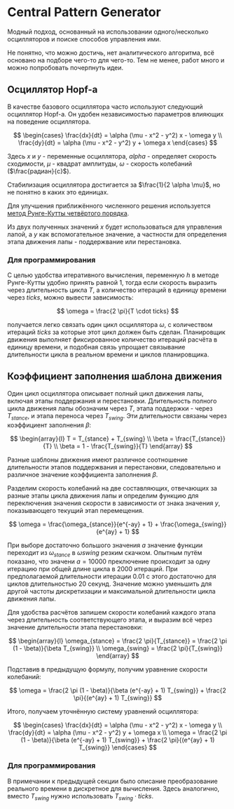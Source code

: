 # Central Pattern Generator

Модный подход, основанный на использовании одного/несколько осцилляторов и
поиске способов управления ими.

Не понятно, что можно достичь, нет аналитического алгоритма, всё основано на
подборе чего-то для чего-то. Тем не менее, работ много и можно попробовать
почерпнуть идеи.

## Осциллятор Hopf-а

В качестве базового осциллятора часто используют следующий осциллятор Hopf-а.
Он удобен независимостью параметров влияющих на поведение осциллятора.

$$
\begin{cases}
\frac{dx}{dt} = \alpha (\mu - x^2 - y^2) x - \omega y
\\
\frac{dy}{dt} = \alpha (\mu - x^2 - y^2) y + \omega x
\end{cases}
$$

Здесь $x$ и $y$ - переменные осциллятора, $alpha$ - определяет скорость сходимости, $\mu$ - квадрат амплитуды, $\omega$ - скорость колебаний ($\frac{радиан}{с}$).

Стабилизация осциллятора достигается за $`\frac{1}{2 \alpha \mu}`$, но не понятно в каких это единицах.

Для улучшения приближённого численного решения используется [метод Рунге-Кутты четвёртого порядка](Fourth_Order_Runge-Kutta_Method.md).

Из двух полученных значений $x$ будет использоваться для управления лапой, а $y$ как вспомогательное значение, а частности для определения этапа движения лапы - поддержвание или перестановка.

### Для программирования

С целью удобства итеративного вычисления, переменную $h$ в методе Рунге-Кутты удобно принять равной $1$, тогда если скорость выразить через длительность цикла $T$, а количество итераций в единицу времени через $ticks$, можно вывести зависимость:

$$
\omega = \frac{2 \pi}{T \cdot ticks}
$$

получается легко связать один цикл осциллятора $\omega$, с количеством итераций $ticks$ за которые этот цикл должен быть сделан.
Планировщик движения выполняет фиксированное количество итераций расчёта в единицу времени, и подобная связь упрощает связывание длительности цикла в реальном времени и циклов планировщика.

## Коэффициент заполнения шаблона движения

Один цикл осциллятора описывает полный цикл движения лапы, включая этапы поддержания и перестановки. Длительность полного цикла движения лапы обозначим через $T$, этапа поддержки - через $T_{stance}$, и этапа переноса через $T_{swing}$. Эти длительности связаны через коэффициент заполнения $\beta$:

$$
\begin{array}{l}
T = T_{stance} + T_{swing}
\\
\beta = \frac{T_{stance}}{T}
\\
\beta = 1 - \frac{T_{swing}}{T}
\end{array}
$$

Разные шаблоны движения имеют различное соотношение длительности этапов поддержвания и перестановки, следовательно и различное значение коэффициента заполнения $\beta$.

Разделим скорость колебаний на две составляющих, отвечающих за разные этапы цикла движения лапы и определим функцию для переключения значения скорости в зависимости от знака значения $y$, показывающего текущий этап перемещения.

$$
\omega = \frac{\omega_{stance}}{e^{-ay} + 1} + \frac{\omega_{swing}}{e^{ay} + 1}
$$

При выборе достаточно большого значения $a$ значение функции переходит из $\omega_{stance}$ в $\omega{swing}$ резким скачком. Опытным путём показано, что значени $a = 10000$ преключение происходит за одну итерацию при общей длине цикла в 2000 итераций. При предполагаемой длительности итерации 0.01 с этого достаточно для циклов длительностью 20 секунд. Значение можно уменьшить для другой частоты дискретизации и максимальной длительности цикла движения лапы.

Для удобства расчётов запишем скорости колебаний каждого этапа через длительность соответствующего этапа, и выразим всё через значение длительности этапа перестановки:

$$
\begin{array}{l}
\omega_{stance} = \frac{2 \pi}{T_{stance}} = \frac{2 \pi (1 - \beta)}{\beta T_{swing}}
\\
\omega_{swing} = \frac{2 \pi}{T_{swing}}
\end{array}
$$

Подставив в предыдущую формулу, получим уравнение скорости колебаний:

$$
\omega = \frac{2 \pi (1 - \beta)}{\beta (e^{-ay} + 1) T_{swing}} + \frac{2 \pi}{(e^{ay} + 1) T_{swing}}
$$

Итого, получаем уточнённую систему уравнений осциллятора:

$$
\begin{cases}
\frac{dx}{dt} = \alpha (\mu - x^2 - y^2) x - \omega y
\\
\frac{dy}{dt} = \alpha (\mu - x^2 - y^2) y + \omega x
\\
\omega = \frac{2 \pi (1 - \beta)}{\beta (e^{-ay} + 1) T_{swing}} + \frac{2 \pi}{(e^{ay} + 1) T_{swing}}
\end{cases}
$$

### Для программирования

В примечании к предыдущей секции было описание преобразование реального времени в дискретное для вычисления. Здесь аналогично, вместо $T_{swing}$ нужно использовать $T_{swing} \cdot ticks$.

